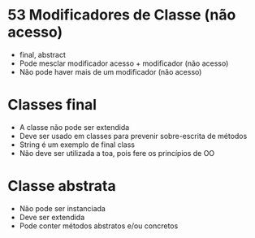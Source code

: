# 53 Modificadores de Classe (não acesso)

- final, abstract
- Pode mesclar modificador acesso + modificador (não acesso)
- Não pode haver mais de um modificador (não acesso)


# Classes final

- A classe não pode ser extendida
- Deve ser usado em classes para prevenir sobre-escrita de métodos
- String é um exemplo de final class
- Não deve ser utilizada a toa, pois fere os princípios de OO

# Classe abstrata

- Não pode ser instanciada
- Deve ser extendida
- Pode conter métodos abstratos e/ou concretos
